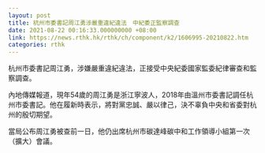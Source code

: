 ```yaml
---
layout: post
title: 杭州市委書記周江勇涉嚴重違紀違法　中紀委正監察調查
date: 2021-08-22 00:16:33.000000000 +08:00
link: https://news.rthk.hk/rthk/ch/component/k2/1606995-20210822.htm
categories: rthk
---
```


杭州市委書記周江勇，涉嫌嚴重違紀違法，正接受中央紀委國家監委紀律審查和監察調查。

內地傳媒報道，現年54歲的周江勇是浙江寧波人，2018年由溫州市委書記調任杭州市委書記。他在履新時表示，將對黨忠誠、嚴以律己，決不辜負中央和省委對杭州的殷切期望。

當局公布周江勇被查前一日，他仍出席杭州市碳達峰碳中和工作領導小組第一次（擴大）會議。
